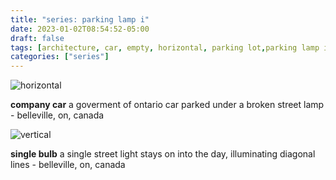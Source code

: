 ```yaml
---
title: "series: parking lamp i"
date: 2023-01-02T08:54:52-05:00
draft: false
tags: [architecture, car, empty, horizontal, parking lot,parking lamp i, street lamp,belleville,on, canada,empty, lines, parking lot,parking lamp i, street lamp, vertical,belleville,on, canada]
categories: ["series"]
---
```

![horizontal](/p/sbr-20230102-1000853.jpg)
<!--more-->

**company car** a goverment of ontario car parked under a broken street lamp - belleville, on, canada


![vertical](/p/sbr-20230108-1000905.jpg)

**single bulb** a single street light stays on into the day, illuminating diagonal lines - belleville, on, canada


